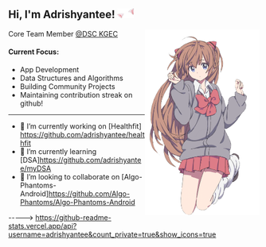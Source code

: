 <h2>Hi, I'm Adrishyantee! <img src="./catears.png" height="20" /></h2>
<img align='right' src="./anime.png" width="230" />
<p>Core Team Member <a href="https://github.com/dsckgec">@DSC KGEC</a></p>

<h4> Current Focus: </h4>

  - App Development
  - Data Structures and Algorithms
  - Building Community Projects
  - Maintaining contribution streak on github!

-----

- 🔭 I’m currently working on  [Healthfit] https://github.com/adrishyantee/healthfit
- 🌱 I’m currently learning  [DSA]https://github.com/adrishyantee/myDSA
- 👯 I’m looking to collaborate on  [Algo-Phantoms-Android]https://github.com/Algo-Phantoms/Algo-Phantoms-Android

----->
https://github-readme-stats.vercel.app/api?username=adrishyantee&count_private=true&show_icons=true
